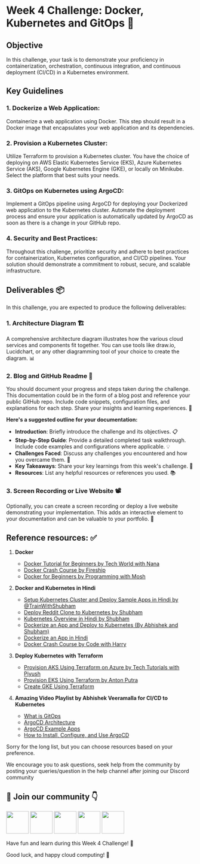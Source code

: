 # Week 4 Challenge: Docker, Kubernetes and GitOps 🚀

## Objective
In this challenge, your task is to demonstrate your proficiency in containerization, orchestration, continuous integration, and continuous deployment (CI/CD) in a Kubernetes environment.

## Key Guidelines

### 1. Dockerize a Web Application:
Containerize a web application using Docker. This step should result in a Docker image that encapsulates your web application and its dependencies.

### 2. Provision a Kubernetes Cluster:
Utilize Terraform to provision a Kubernetes cluster. You have the choice of deploying on AWS Elastic Kubernetes Service (EKS), Azure Kubernetes Service (AKS), Google Kubernetes Engine (GKE), or locally on Minikube. Select the platform that best suits your needs.

### 3. GitOps on Kubernetes using ArgoCD:
Implement a GitOps pipeline using ArgoCD for deploying your Dockerized web application to the Kubernetes cluster. Automate the deployment process and ensure your application is automatically updated by ArgoCD as soon as there is a change in your GitHub repo.

### 4. Security and Best Practices:
Throughout this challenge, prioritize security and adhere to best practices for containerization, Kubernetes configuration, and CI/CD pipelines. Your solution should demonstrate a commitment to robust, secure, and scalable infrastructure.

## Deliverables 📦

In this challenge, you are expected to produce the following deliverables:

### 1. Architecture Diagram 🏗️
A comprehensive architecture diagram illustrates how the various cloud services and components fit together. You can use tools like draw.io, Lucidchart, or any other diagramming tool of your choice to create the diagram. 📊

### 2. Blog and GitHub Readme 📄
You should document your progress and steps taken during the challenge. This documentation could be in the form of a blog post and reference your public GitHub repo. Include code snippets, configuration files, and explanations for each step. Share your insights and learning experiences. 📝

**Here's a suggested outline for your documentation:**

- **Introduction**: Briefly introduce the challenge and its objectives. 📋
- **Step-by-Step Guide**: Provide a detailed completed task walkthrough. Include code examples and configurations where applicable. 💡
- **Challenges Faced**: Discuss any challenges you encountered and how you overcame them. 🤔
- **Key Takeaways**: Share your key learnings from this week's challenge. 🧐
- **Resources**: List any helpful resources or references you used. 📚

### 3. Screen Recording or Live Website 📽️
Optionally, you can create a screen recording or deploy a live website demonstrating your implementation. This adds an interactive element to your documentation and can be valuable to your portfolio. 🎥

## Reference resources: ✅

1) **Docker**
   - [Docker Tutorial for Beginners by Tech World with Nana](https://youtu.be/pg19Z8LL06w)
   - [Docker Crash Course by Fireship](https://youtu.be/gAkwW2tuIqE)
   - [Docker for Beginners by Programming with Mosh](https://youtu.be/pTFZFxd4hOI)

2) **Docker and Kubernetes in Hindi**
   - [Setup Kubernetes Cluster and Deploy Sample Apps in Hindi by @TrainWithShubham](https://youtu.be/LPaWASGjwbs)
   - [Deploy Reddit Clone to Kubernetes by Shubham](https://youtu.be/9tl0A_rwgu4)
   - [Kubernetes Overview in Hindi by Shubham](https://youtu.be/FqfoDUhzyDo)
   - [Dockerize an App and Deploy to Kubernetes (By Abhishek and Shubham)](https://youtu.be/6Kax3ZvMOQU)
   - [Dockerize an App in Hindi](https://youtu.be/Q7kyVumu1VA)
   - [Docker Crash Course by Code with Harry](https://youtu.be/WNUCAPKa44Y)

3) **Deploy Kubernetes with Terraform**
   - [Provision AKS Using Terraform on Azure by Tech Tutorials with Piyush](https://youtu.be/I-MbnfNcikk)
   - [Provision EKS Using Terraform by Anton Putra](https://youtu.be/MZyrxzb7yAU)
   - [Create GKE Using Terraform](https://youtu.be/X_IK0GBbBTw)

4) **Amazing Video Playlist by Abhishek Veeramalla for CI/CD to Kubernetes**
   - [What is GitOps](https://youtu.be/eqiqQN1CCmM)
   - [ArgoCD Architecture](https://youtu.be/lR120HCErLI)
   - [ArgoCD Example Apps](https://github.com/argoproj/argocd-example-apps)
   - [How to Install, Configure, and Use ArgoCD](https://youtu.be/ZgJQG475oME)

Sorry for the long list, but you can choose resources based on your preference.


We encourage you to ask questions, seek help from the community by posting your queries/question in the help channel after joining our Discord community

## 🔗 Join our community 👇


<a href="https://discord.com/invite/FMtJ2bVRUE"><img src="https://img.icons8.com/color/2x/discord--v2.png" height="60px"></img></a>
<a href="https://github.com/TheCloudOpsCommunity"><img src="https://user-images.githubusercontent.com/91791257/235086411-9ec7aa5e-c095-44ce-b9e6-57b3bc3fead2.png" height="60px"></img></a>
<a href="https://twitter.com/thecloudopscomm"><img src="https://i.postimg.cc/pVqVTNJd/X-logo.png" height="60px"></img></a>
<a href="https://www.linkedin.com/company/thecloudopscomm/"><img src="https://img.icons8.com/fluency/2x/linkedin.png" height="60px"></img></a>
<a href="https://www.instagram.com/techtutorialswithpiyush/"><img src="https://user-images.githubusercontent.com/91791257/235086447-47658b7b-71fa-4baf-830a-3ba9b3a76a47.png" height="60px"></img></a>


Have fun and learn during this Week 4 Challenge! 🤗

Good luck, and happy cloud computing! 🌟

